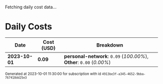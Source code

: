Fetching daily cost data...
# Daily Costs

| Date | Cost (USD) | Breakdown |
|------|----------------|-----------|
| **2023-10-01** | **0.09** | **personal-network**: `0.09` (_100.00%_), **Other**: `0.00` (_0.00%_) |


<sup>Generated at 2023-10-01 11:30:00 for subscription with id `4913be3f-a345-4652-9bba-767418dd25e3`</sup>
